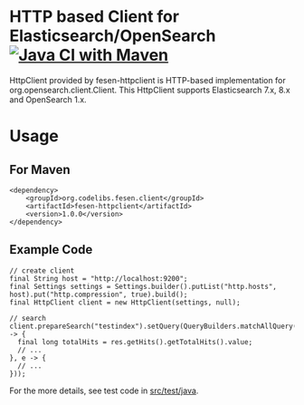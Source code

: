 HTTP based Client for Elasticsearch/OpenSearch
[![Java CI with Maven](https://github.com/codelibs/fesen-httpclient/actions/workflows/maven.yml/badge.svg)](https://github.com/codelibs/fesen-httpclient/actions/workflows/maven.yml)
====================

HttpClient provided by fesen-httpclient is HTTP-based implementation for org.opensearch.client.Client.
This HttpClient supports Elasticsearch 7.x, 8.x and OpenSearch 1.x.

Usage
=====

## For Maven

```
<dependency>
    <groupId>org.codelibs.fesen.client</groupId>
    <artifactId>fesen-httpclient</artifactId>
    <version>1.0.0</version>
</dependency>
```

## Example Code

```
// create client
final String host = "http://localhost:9200";
final Settings settings = Settings.builder().putList("http.hosts", host).put("http.compression", true).build();
final HttpClient client = new HttpClient(settings, null);

// search
client.prepareSearch("testindex").setQuery(QueryBuilders.matchAllQuery()).execute(wrap(res -> {
  final long totalHits = res.getHits().getTotalHits().value;
  // ...
}, e -> {
  // ...
}));
```

For the more details, see test code in [src/test/java](https://github.com/codelibs/fesen-httpclient/tree/main/src/test/java/org/codelibs/fesen/client).
